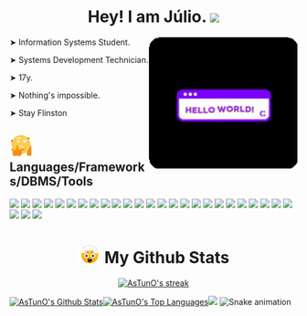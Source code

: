 <h1 align="center"> Hey! I am Júlio. <img src="https://raw.githubusercontent.com/iampavangandhi/iampavangandhi/master/gifs/Hi.gif" width="30px"> </h1>

<div> 
<img align="right" src="https://github.com/AsTunO/AsTunO/blob/main/GitGif/HelloGif.gif" width="260px">
  
  <p> ➤  Information Systems Student. </p>
  <p> ➤  Systems Development Technician. </p>     
  <p> ➤  17y. </p>    
  <p> ➤  Nothing's impossible. </p>     
  <p> ➤  Stay Flinston </p>    
  
</div>

<h2> <img src="https://github.com/AsTunO/AsTunO/blob/main/GitGif/giphy-unscreen.gif" width="40px">  Languages/Frameworks/DBMS/Tools </h2>

<div>
  <p>
    <img height="20em" src="https://img.shields.io/badge/Java-ED8B00?style=for-the-badge&logo=java&logoColor=white"/>
    <img height="20em" src="https://img.shields.io/badge/Python-3776AB?style=for-the-badge&logo=python&logoColor=white"/>
    <img height="20em" src="https://img.shields.io/badge/JavaScript-F7DF1E?style=for-the-badge&logo=javascript&logoColor=black"/>
    <img height="20em" src="https://img.shields.io/badge/HTML5-E34F26?style=for-the-badge&logo=html5&logoColor=white"/>
    <img height="20em" src="https://img.shields.io/badge/CSS3-1572B6?style=for-the-badge&logo=css3&logoColor=white"/>
    <img height="20m" src="https://img.shields.io/badge/TypeScript-007ACC?style=for-the-badge&logo=typescript&logoColor=white"/>
    <img height="20m" src="https://img.shields.io/badge/Spring-6DB33F?style=for-the-badge&logo=spring&logoColor=white"/>
    <img height="205m" src="https://img.shields.io/badge/Expo-1B1F23?style=for-the-badge&logo=expo&logoColor=white"/>
    <img height="20m" src="https://img.shields.io/badge/Bootstrap-563D7C?style=for-the-badge&logo=bootstrap&logoColor=white"/>
    <img height="20m" src="https://img.shields.io/badge/jQuery-0769AD?style=for-the-badge&logo=jquery&logoColor=white"/>
    <img height="20m" src="https://img.shields.io/badge/React_Native-20232A?style=for-the-badge&logo=react&logoColor=61DAFB"/>
    <img height="20m" src="https://img.shields.io/badge/Node.js-339933?style=for-the-badge&logo=nodedotjs&logoColor=white"/>
    <img height="20m" src="https://img.shields.io/badge/npm-CB3837?style=for-the-badge&logo=npm&logoColor=white"/>
    <img height="20m" src="https://img.shields.io/badge/React-20232A?style=for-the-badge&logo=react&logoColor=61DAFB"/>
    <img height="20m" src="https://img.shields.io/badge/next.js-000000?style=for-the-badge&logo=nextdotjs&logoColor=white"/>
    <img height="20m" src="https://img.shields.io/badge/Material--UI-0081CB?style=for-the-badge&logo=material-ui&logoColor=white"/>
    <img height="20m" src="https://img.shields.io/badge/-materialize--css-ff69b4?style=for-the-badge&logo=materialize--css&logoColor=white"/>
    <img height="20m" src="https://img.shields.io/badge/apache_maven-C71A36?style=for-the-badge&logo=apachemaven&logoColor=white"/>
    <img height="20m" src="https://img.shields.io/badge/Qt-41CD52?style=for-the-badge&logo=qt&logoColor=white"/>
    <img height="20m" src="https://img.shields.io/badge/styled--components-DB7093?style=for-the-badge&logo=styled-components&logoColor=white"/>
    <img height="20m" src="https://img.shields.io/badge/Yarn-2C8EBB?style=for-the-badge&logo=yarn&logoColor=white"/>
    <img height="20m" src="https://img.shields.io/badge/MySQL-00000F?style=for-the-badge&logo=mysql&logoColor=white"/>
    <img height="20m" src="https://img.shields.io/badge/PostgreSQL-316192?style=for-the-badge&logo=postgresql&logoColor=white"/>
    <img height="20m" src="https://img.shields.io/badge/Microsoft_SQL_Server-CC2927?style=for-the-badge&logo=microsoft-sql-server&logoColor=white"/>
    <img height="20m" src="https://img.shields.io/badge/Git-F05032?style=for-the-badge&logo=git&logoColor=white"/>
    <img height="20m" src="https://img.shields.io/badge/Postman-FF6C37?style=for-the-badge&logo=Postman&logoColor=white"/>
    <img height="20m" src="https://img.shields.io/badge/Insomnia-5849be?style=for-the-badge&logo=Insomnia&logoColor=white"/>
    <img height="20m" src="https://img.shields.io/badge/Figma-F24E1E?style=for-the-badge&logo=figma&logoColor=white"/>
  </p>
</div>

<h1 align="center" > <img src="https://github.com/AsTunO/AsTunO/blob/main/GitGif/emoji.gif" width="40px"> My Github Stats </h1>

<div>
  <p align="center">
      <a href="https://github.com/AsTunO/github-readme-streak-stats">
          <img title="🔥 Get streak stats for your profile at git.io/streak-stats" alt="AsTunO's streak" src="https://github-readme-streak-stats.herokuapp.com/?user=AsTunO&theme=midnight-purple&hide_border=true&stroke=0000&background=0D1117"/>
      </a>
  </p>
</div>

<div>
  <p>
    <a href="https://github.com/AsTunO/github-readme-stats"><img alt="AsTunO's Github Stats" src="https://github-readme-stats.vercel.app/api?username=AsTunO&show_icons=true&count_private=true&theme=midnight-purple&hide_border=true&bg_color=0D1117" width="400px /></a>
    <a href="https://github.com/AsTunO/github-readme-stats"><img alt="AsTunO's Top Languages" src="https://github-readme-stats.vercel.app/api/top-langs/?username=AsTunO&langs_count=8&count_private=true&layout=compact&theme=midnight-purple&hide_border=true&bg_color=0D1117" width="400px /></a>
  </p>
</div>

<a href="https://github.com/404"><img src="https://user-images.githubusercontent.com/73097560/115834477-dbab4500-a447-11eb-908a-139a6edaec5c.gif"></a>
![Snake animation](https://github.com/AsTunO/AsTunO/blob/output/github-contribution-grid-snake.svg)

